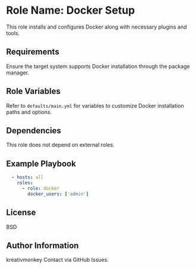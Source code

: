 Role Name: Docker Setup
========================

This role installs and configures Docker along with necessary plugins and tools.

Requirements
------------

Ensure the target system supports Docker installation through the package manager.

Role Variables
--------------

Refer to `defaults/main.yml` for variables to customize Docker installation paths and options.

Dependencies
------------

This role does not depend on external roles.

Example Playbook
----------------

```yaml
  - hosts: all
    roles:
      - role: docker
        docker_users: ['admin']
```

License
-------

BSD

Author Information
------------------

kreativmonkey
Contact via GitHub Issues.

